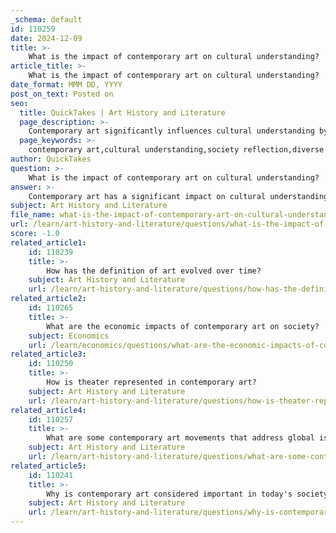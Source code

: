 ```yaml
---
_schema: default
id: 110259
date: 2024-12-09
title: >-
    What is the impact of contemporary art on cultural understanding?
article_title: >-
    What is the impact of contemporary art on cultural understanding?
date_format: MMM DD, YYYY
post_on_text: Posted on
seo:
  title: QuickTakes | Art History and Literature
  page_description: >-
    Contemporary art significantly influences cultural understanding by fostering dialogue, reflection, and collaboration among diverse communities, addressing societal issues, and promoting cross-cultural connections.
  page_keywords: >-
    contemporary art,cultural understanding,society reflection,diverse communities,cross-cultural collaboration,global connectivity,cultural commentary,artistic advocacy,museums,educational role,accessibility,inclusivity
author: QuickTakes
question: >-
    What is the impact of contemporary art on cultural understanding?
answer: >-
    Contemporary art has a significant impact on cultural understanding by serving as a dynamic platform for dialogue, reflection, and collaboration across diverse communities. Here are several key ways in which contemporary art fosters cultural understanding:\n\n1. **Reflection of Society**: Contemporary art acts as a mirror to modern society, reflecting cultural, political, and social dynamics. By engaging with contemporary artworks, viewers are invited to reflect on their own experiences and the broader societal context, which fosters a deeper understanding of the world around them. This ongoing dialogue between art and society enriches our cultural landscape and encourages critical thinking about current issues.\n\n2. **Cross-Cultural Collaboration**: The integration of technology and international art partnerships allows artists from diverse backgrounds to collaborate and share ideas. This cross-pollination of cultures leads to the creation of fusion art, which combines elements from different cultural traditions. Such collaborations help to break down cultural barriers and promote mutual understanding, fostering a sense of shared identity that embraces diversity.\n\n3. **Global Connectivity**: Social media and digital platforms enable artists to share their creations with a global audience, breaking down geographical barriers. This accessibility democratizes art and allows for a more inclusive dialogue about cultural identities and experiences. As artists engage with global issues, they create works that resonate with audiences worldwide, enhancing cultural understanding.\n\n4. **Cultural Commentary and Advocacy**: Contemporary art often addresses pressing social issues, including identity exploration, environmental advocacy, and political activism. By tackling these themes, contemporary artists provide commentary on the complexities of modern life, encouraging viewers to engage with and understand different perspectives. This can lead to greater empathy and awareness of cultural differences.\n\n5. **Educational Role of Institutions**: Museums and galleries play a vital role in promoting cross-cultural understanding by showcasing art from around the world and educating visitors about the cultural contexts in which these works were created. This educational aspect helps to foster appreciation for diverse artistic traditions and encourages dialogue among different cultural groups.\n\n6. **Future Directions**: To further enhance the impact of contemporary art on cultural understanding, future efforts should prioritize cultural sensitivity, accessibility, and inclusivity. By ensuring that contemporary art remains a platform for diverse voices and experiences, it can continue to enrich global conversations and inspire a more interconnected and empathetic world.\n\nIn summary, contemporary art serves as a powerful medium for fostering cultural understanding by reflecting societal changes, promoting cross-cultural collaboration, and encouraging dialogue about pressing global issues. Through its ability to transcend cultural barriers, contemporary art plays a pivotal role in enriching our collective understanding of diverse identities and experiences.
subject: Art History and Literature
file_name: what-is-the-impact-of-contemporary-art-on-cultural-understanding.md
url: /learn/art-history-and-literature/questions/what-is-the-impact-of-contemporary-art-on-cultural-understanding
score: -1.0
related_article1:
    id: 110239
    title: >-
        How has the definition of art evolved over time?
    subject: Art History and Literature
    url: /learn/art-history-and-literature/questions/how-has-the-definition-of-art-evolved-over-time
related_article2:
    id: 110265
    title: >-
        What are the economic impacts of contemporary art on society?
    subject: Economics
    url: /learn/economics/questions/what-are-the-economic-impacts-of-contemporary-art-on-society
related_article3:
    id: 110250
    title: >-
        How is theater represented in contemporary art?
    subject: Art History and Literature
    url: /learn/art-history-and-literature/questions/how-is-theater-represented-in-contemporary-art
related_article4:
    id: 110257
    title: >-
        What are some contemporary art movements that address global issues?
    subject: Art History and Literature
    url: /learn/art-history-and-literature/questions/what-are-some-contemporary-art-movements-that-address-global-issues
related_article5:
    id: 110241
    title: >-
        Why is contemporary art considered important in today's society?
    subject: Art History and Literature
    url: /learn/art-history-and-literature/questions/why-is-contemporary-art-considered-important-in-todays-society
---
```


&nbsp;